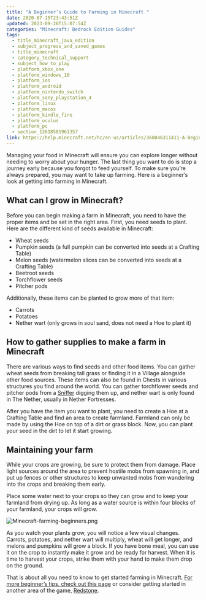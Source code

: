 ```yaml
---
title: "A Beginner’s Guide to Farming in Minecraft "
date: 2020-07-15T23:43:51Z
updated: 2023-09-26T15:07:54Z
categories: "Minecraft: Bedrock Edition Guides"
tags:
  - title_minecraft_java_edition
  - subject_progress_and_saved_games
  - title_minecraft
  - category_technical_support
  - subject_how_to_play
  - platform_xbox_one
  - platform_windows_10
  - platform_ios
  - platform_android
  - platform_nintendo_switch
  - platform_sony_playstation_4
  - platform_linux
  - platform_macos
  - platform_kindle_fire
  - platform_oculus
  - platform_pc
  - section_12618581961357
link: https://help.minecraft.net/hc/en-us/articles/360046311411-A-Beginner-s-Guide-to-Farming-in-Minecraft-
---
```


Managing your food in Minecraft will ensure you can explore longer without needing to worry about your hunger. The last thing you want to do is stop a journey early because you forgot to feed yourself. To make sure you’re always prepared, you may want to take up farming. Here is a beginner’s look at getting into farming in Minecraft.

## What can I grow in Minecraft?

Before you can begin making a farm in Minecraft, you need to have the proper items and be set in the right area. First, you need seeds to plant. Here are the different kind of seeds available in Minecraft:

- Wheat seeds
- Pumpkin seeds (a full pumpkin can be converted into seeds at a Crafting Table)
- Melon seeds (watermelon slices can be converted into seeds at a Crafting Table)
- Beetroot seeds
- Torchflower seeds
- Pitcher pods

Additionally, these items can be planted to grow more of that item:

- Carrots
- Potatoes
- Nether wart (only grows in soul sand, does not need a Hoe to plant it)

## How to gather supplies to make a farm in Minecraft

There are various ways to find seeds and other food items. You can gather wheat seeds from breaking tall grass or finding it in a Village alongside other food sources. These items can also be found in Chests in various structures you find around the world. You can gather torchflower seeds and pitcher pods from a [Sniffer](../Trails-Tales-Update/Trails-Tales-Update-The-Sniffer.md) digging them up, and nether wart is only found in The Nether, usually in Nether Fortresses.

After you have the item you want to plant, you need to create a Hoe at a Crafting Table and find an area to create farmland. Farmland can only be made by using the Hoe on top of a dirt or grass block. Now, you can plant your seed in the dirt to let it start growing.

## Maintaining your farm

While your crops are growing, be sure to protect them from damage. Place light sources around the area to prevent hostile mobs from spawning in, and put up fences or other structures to keep unwanted mobs from wandering into the crops and breaking them early.

Place some water next to your crops so they can grow and to keep your farmland from drying up. As long as a water source is within four blocks of your farmland, your crops will grow.

![Minecraft-farming-beginners.png](https://minecrafthelp.zendesk.com/hc/article_attachments/19849625965069)

As you watch your plants grow, you will notice a few visual changes. Carrots, potatoes, and nether wart will multiply, wheat will get longer, and melons and pumpkins will grow a block. If you have bone meal, you can use it on the crop to instantly make it grow and be ready for harvest. When it is time to harvest your crops, strike them with your hand to make them drop on the ground.

That is about all you need to know to get started farming in Minecraft. [For more beginner’s tips, check out this page](https://www.minecraft.net/en-us/minecraft-tips-for-beginners) or consider getting started in another area of the game, [Redstone](./Minecraft-Getting-Started-with-Redstone.md).
